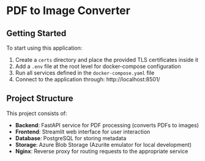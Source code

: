 # PDF to Image Converter

## Getting Started

To start using this application:

1. Create a `certs` directory and place the provided TLS certificates inside it
2. Add a `.env` file at the root level for docker-compose configuration
3. Run all services defined in the `docker-compose.yaml` file
4. Connect to the application through: http://localhost:8501/

## Project Structure

This project consists of:
- **Backend**: FastAPI service for PDF processing (converts PDFs to images)
- **Frontend**: Streamlit web interface for user interaction
- **Database**: PostgreSQL for storing metadata
- **Storage**: Azure Blob Storage (Azurite emulator for local development)
- **Nginx**: Reverse proxy for routing requests to the appropriate service